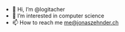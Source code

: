 - 👋 Hi, I’m @logitacher
- 👀 I’m interested in computer science
- 📫 How to reach me me@jonaszehnder.ch

<!---
logitacher/logitacher is a ✨ special ✨ repository because its `README.md` (this file) appears on your GitHub profile.
You can click the Preview link to take a look at your changes.
--->
